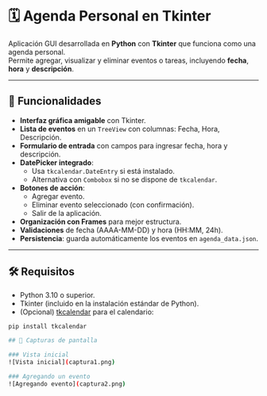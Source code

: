 # 🗓️ Agenda Personal en Tkinter

Aplicación GUI desarrollada en **Python** con **Tkinter** que funciona como una agenda personal.  
Permite agregar, visualizar y eliminar eventos o tareas, incluyendo **fecha**, **hora** y **descripción**.

---

## 🚀 Funcionalidades

- **Interfaz gráfica amigable** con Tkinter.
- **Lista de eventos** en un `TreeView` con columnas: Fecha, Hora, Descripción.
- **Formulario de entrada** con campos para ingresar fecha, hora y descripción.
- **DatePicker integrado**:
  - Usa `tkcalendar.DateEntry` si está instalado.
  - Alternativa con `Combobox` si no se dispone de `tkcalendar`.
- **Botones de acción**:
  - Agregar evento.
  - Eliminar evento seleccionado (con confirmación).
  - Salir de la aplicación.
- **Organización con Frames** para mejor estructura.
- **Validaciones** de fecha (AAAA-MM-DD) y hora (HH:MM, 24h).
- **Persistencia**: guarda automáticamente los eventos en `agenda_data.json`.

---

## 🛠️ Requisitos

- Python 3.10 o superior.
- Tkinter (incluido en la instalación estándar de Python).
- (Opcional) [tkcalendar](https://pypi.org/project/tkcalendar/) para el calendario:

```bash
pip install tkcalendar

## 📸 Capturas de pantalla

### Vista inicial
![Vista inicial](captura1.png)

### Agregando un evento
![Agregando evento](captura2.png)
